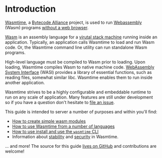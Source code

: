 # Introduction

[Wasmtime][github], a [Bytecode Alliance][BA] project, is used to run
[Webassembly][Wasm] (Wasm) programs [without a web browser].  

[Wasm] is an assembly language for a [virutal stack machine][VSM]
running inside an application.  Typically, an application calls
Wasmtime to load and run Wasm code. Or, the Wasmtime command line
utility can run standalone Wasm programs.

High-level language must be compiled to Wasm prior to loading.  Upon
loading, Wasmtime compiles Wasm to native machine code.
[WebAssembly System Interface][WASI] (WASI) provides a library of
essential functions, such as reading files, somewhat similar
libc. Wasmtime enables them to run inside another application.

Wasmtime strives to be a highly configurable and embeddable runtime to run on
any scale of application. Many features are still under development so if you
have a question don't hesitate to [file an issue][issue].

This guide is intended to server a number of purposes and within you'll find:

* [How to create simple wasm modules](tutorial-create-hello-world.md)
* [How to use Wasmtime from a number of languages](lang.md)
* [How to use install and use the `wasmtime` CLI](cli.md)
* Information about [stability](stability.md) and [security](security.md) in
  Wasmtime.

... and more! The source for this guide [lives on
GitHub](https://github.com/bytecodealliance/wasmtime/tree/master/docs) and
contributions are welcome!

[github]: https://github.com/bytecodealliance/wasmtime
[BA]: https://bytecodealliance.org/
[VSM]: https://en.wikipedia.org/wiki/Stack_machine
[Wasm]: https://webassembly.org/
[WASI]: https://wasi.dev
[without a web browser]: https://webassembly.org/docs/non-web/
[Wasm-bindgen]: https://rustwasm.github.io/docs/wasm-bindgen/
[issue]: https://github.com/bytecodealliance/wasmtime/issues/new
